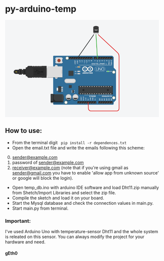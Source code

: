 # py-arduino-temp
![Alt text](./BoardArdTemp.PNG?raw=true "Title") 
## How to use:
- From the terminal digit ``` pip install -r dependences.txt```
- Open the email.txt file and write the emails following this scheme:
0) sender@example.com 
1) password of sender@example.com
2) receiver@example.com
  (note that if you're using gmail as sender@gmail.com you have to enable 'allow app from unknown source' or google will block the login).
- Open temp_db.ino with arduino IDE software and load Dht11.zip manually from Shetch/Import Libraries and select the zip file.
- Compile the sketch and load it on your board.
- Start the Mysql database and check the connection values in main.py.
- Start main.py from terminal.

### Important:
I've used Arduino Uno with temperature-sensor Dht11 and the whole system is releated on this sensor.
You can always modify the project for your hardware and need.

#### gEth0
